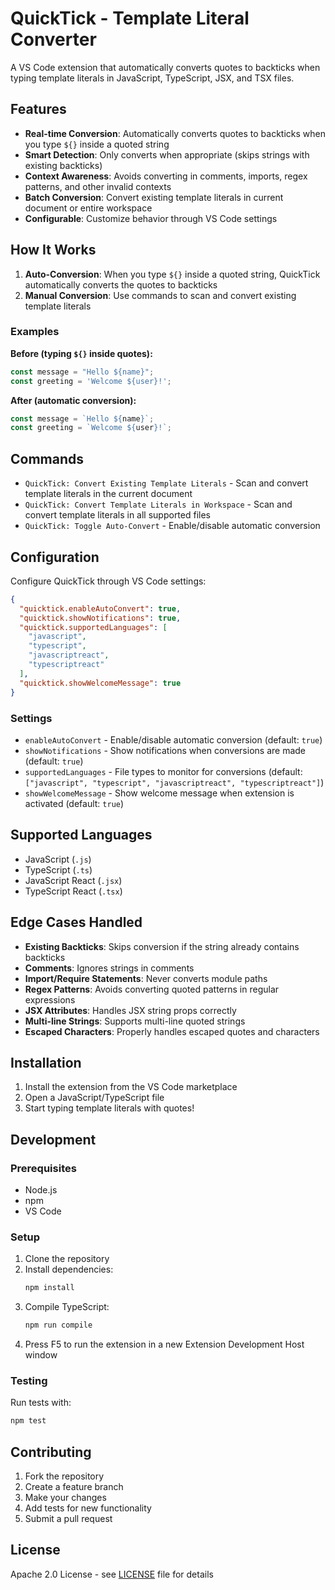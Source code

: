 # QuickTick - Template Literal Converter

A VS Code extension that automatically converts quotes to backticks when typing template literals in JavaScript, TypeScript, JSX, and TSX files.

## Features

- **Real-time Conversion**: Automatically converts quotes to backticks when you type `${}` inside a quoted string
- **Smart Detection**: Only converts when appropriate (skips strings with existing backticks)
- **Context Awareness**: Avoids converting in comments, imports, regex patterns, and other invalid contexts
- **Batch Conversion**: Convert existing template literals in current document or entire workspace
- **Configurable**: Customize behavior through VS Code settings

## How It Works

1. **Auto-Conversion**: When you type `${}` inside a quoted string, QuickTick automatically converts the quotes to backticks
2. **Manual Conversion**: Use commands to scan and convert existing template literals

### Examples

**Before (typing `${}` inside quotes):**
```javascript
const message = "Hello ${name}";
const greeting = 'Welcome ${user}!';
```

**After (automatic conversion):**
```javascript
const message = `Hello ${name}`;
const greeting = `Welcome ${user}!`;
```

## Commands

- `QuickTick: Convert Existing Template Literals` - Scan and convert template literals in the current document
- `QuickTick: Convert Template Literals in Workspace` - Scan and convert template literals in all supported files
- `QuickTick: Toggle Auto-Convert` - Enable/disable automatic conversion

## Configuration

Configure QuickTick through VS Code settings:

```json
{
  "quicktick.enableAutoConvert": true,
  "quicktick.showNotifications": true,
  "quicktick.supportedLanguages": [
    "javascript",
    "typescript", 
    "javascriptreact",
    "typescriptreact"
  ],
  "quicktick.showWelcomeMessage": true
}
```

### Settings

- `enableAutoConvert` - Enable/disable automatic conversion (default: `true`)
- `showNotifications` - Show notifications when conversions are made (default: `true`)
- `supportedLanguages` - File types to monitor for conversions (default: `["javascript", "typescript", "javascriptreact", "typescriptreact"]`)
- `showWelcomeMessage` - Show welcome message when extension is activated (default: `true`)

## Supported Languages

- JavaScript (`.js`)
- TypeScript (`.ts`)
- JavaScript React (`.jsx`)
- TypeScript React (`.tsx`)

## Edge Cases Handled

- **Existing Backticks**: Skips conversion if the string already contains backticks
- **Comments**: Ignores strings in comments
- **Import/Require Statements**: Never converts module paths
- **Regex Patterns**: Avoids converting quoted patterns in regular expressions
- **JSX Attributes**: Handles JSX string props correctly
- **Multi-line Strings**: Supports multi-line quoted strings
- **Escaped Characters**: Properly handles escaped quotes and characters

## Installation

1. Install the extension from the VS Code marketplace
2. Open a JavaScript/TypeScript file
3. Start typing template literals with quotes!

## Development

### Prerequisites

- Node.js
- npm
- VS Code

### Setup

1. Clone the repository
2. Install dependencies:
   ```bash
   npm install
   ```
3. Compile TypeScript:
   ```bash
   npm run compile
   ```
4. Press F5 to run the extension in a new Extension Development Host window

### Testing

Run tests with:
```bash
npm test
```

## Contributing

1. Fork the repository
2. Create a feature branch
3. Make your changes
4. Add tests for new functionality
5. Submit a pull request

## License

Apache 2.0 License - see [LICENSE](LICENSE) file for details

